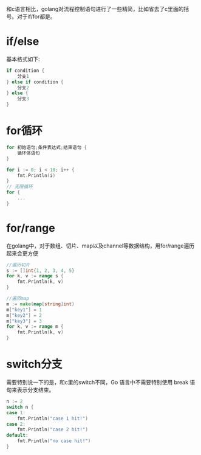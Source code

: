 和c语言相比，golang对流程控制语句进行了一些精简，比如省去了c里面的括号。对于if/for都是。

# if/else
基本格式如下:
```go  
if condition {
    分支1
} else if condition {
    分支2
} else {
    分支3
}
```  

# for循环
```go  
for 初始语句;条件表达式;结束语句 {
    循环体语句
}

for i := 0; i < 10; i++ {
	fmt.Println(i)
}
// 无限循环
for {
    ...
}
```

# for/range
在golang中，对于数组、切片、map以及channel等数据结构，用for/range遍历起来会更方便

```go  
//遍历切片
s := []int{1, 2, 3, 4, 5}
for k, v := range s {
    fmt.Println(k, v)
}

//遍历map
m := make(map[string]int)
m["key1"] = 1
m["key2"] = 2
m["key3"] = 3
for k, v := range m {
    fmt.Println(k, v)
}
```

# switch分支
需要特别说一下的是，和c里的switch不同，Go 语言中不需要特别使用 break 语句来表示分支结束。

```go  
n := 2
switch n {
case 1:
    fmt.Println("case 1 hit!")
case 2:
    fmt.Println("case 2 hit!")
default:
    fmt.Println("no case hit!")
}
```
